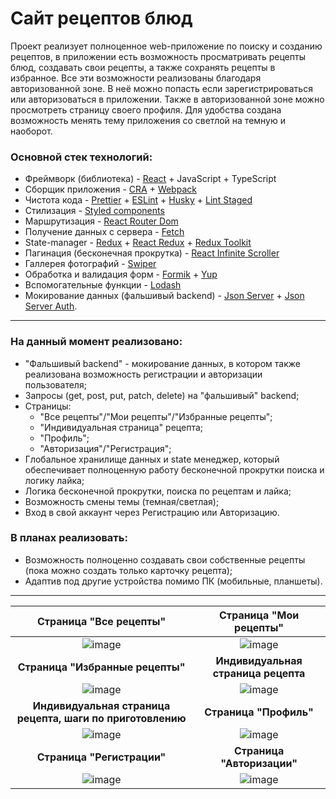 # Сайт рецептов блюд

Проект реализует полноценное web-приложение по поиску и созданию рецептов, в приложении есть возможность просматривать рецепты блюд, создавать свои рецепты, а также сохранять рецепты в избранное. Все эти возможности реализованы благодаря авторизованной зоне. В неё можно попасть если зарегистрироваться или авторизоваться в приложении. Также в авторизованной зоне можно просмотреть страницу своего профиля. Для удобства создана возможность менять тему приложения со светлой на темную и наоборот.

### Основной стек технологий:
* Фреймворк (библиотека) - [React](https://react.dev/) + JavaScript + TypeScript
* Сборщик приложения - [CRA](https://create-react-app.dev/docs/getting-started/) + [Webpack](https://webpack.js.org/)
* Чистота кода - [Prettier](https://prettier.io/) + [ESLint](https://eslint.org/) + [Husky](https://www.npmjs.com/package/husky) + [Lint Staged](https://www.npmjs.com/package/lint-staged)
* Стилизация - [Styled components](https://styled-components.com/)
* Маршрутизация - [React Router Dom](https://reactrouter.com/en/main)
* Получение данных с сервера - [Fetch](https://learn.javascript.ru/fetch)
* State-manager - [Redux](https://redux.js.org/) + [React Redux](https://react-redux.js.org/) + [Redux Toolkit](https://redux-toolkit.js.org/)
* Пагинация (бесконечная прокрутка) - [React Infinite Scroller](https://www.npmjs.com/package/react-infinite-scroller)
* Галлерея фотографий - [Swiper](https://swiperjs.com/)
* Обработка и валидация форм - [Formik](https://formik.org/) + [Yup](https://www.npmjs.com/package/yup)
* Вспомогательные функции - [Lodash](https://lodash.com/)
* Мокирование данных (фальшивый backend) - [Json Server](https://www.npmjs.com/package/json-server) + [Json Server Auth](https://www.npmjs.com/package/json-server-auth).

___
### На данный момент реализовано:
* "Фальшивый backend" - мокирование данных, в котором также реализована возможность регистрации и авторизации пользователя;
* Запросы (get, post, put, patch, delete) на "фальшивый" backend;
* Страницы:
  * "Все рецепты"/"Мои рецепты"/"Избранные рецепты";
  * "Индивидуальная страница" рецепта;
  * "Профиль";
  * "Авторизация"/"Регистрация";
* Глобальное хранилище данных и state менеджер, который обеспечивает полноценную работу бесконечной прокрутки поиска и логику лайка;
* Логика бесконечной прокрутки, поиска по рецептам и лайка;
* Возможность смены темы (темная/светлая);
* Вход в свой аккаунт через Регистрацию или Авторизацию.

### В планах реализовать:
* Возможность полноценно создавать свои собственные рецепты (пока можно создать только карточку рецепта);
* Адаптив под другие устройства помимо ПК (мобильные, планшеты).
___

|Страница "Все рецепты"|Страница "Мои рецепты"|
|:--------------:|:--------------:|
|![image](https://github.com/user-attachments/assets/19a81fbd-81ad-4576-b9a6-e8549e738b1a)|![image](https://github.com/user-attachments/assets/3e83097e-c51d-4b7e-b35b-27716380deef)|
|**Страница "Избранные рецепты"**|**Индивидуальная страница рецепта**|
|![image](https://github.com/user-attachments/assets/05e62ad7-40d7-48ba-8b9a-1c56fe285cb1)|![image](https://github.com/user-attachments/assets/a7ef1c91-ee34-4700-be88-efab7286f407)|
|**Индивидуальная страница рецепта, шаги по приготовлению**|**Страница "Профиль"**|
|![image](https://github.com/user-attachments/assets/682349fe-03d0-4476-9f80-345e52e59f6f)|![image](https://github.com/user-attachments/assets/f2b71b07-42e8-4e4c-b41e-43880a0d13f9)|
|**Страница "Регистрации"**|**Страница "Авторизации"**|
|![image](https://github.com/user-attachments/assets/a3110bf7-2ba2-454d-946e-ba5a2b2e60c3)|![image](https://github.com/user-attachments/assets/59ab8e6d-c873-4f5c-bf84-052728bbb949)|

